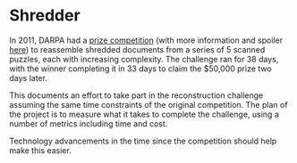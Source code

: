 # Shredder

In 2011, DARPA had a [prize
competition](http://archive.darpa.mil/shredderchallenge/) (with more
information and spoiler [
here](https://en.wikipedia.org/wiki/DARPA_Shredder_Challenge_2011)) to
reassemble shredded documents from a series of 5 scanned puzzles, each with
increasing complexity.  The challenge ran for 38 days, with the winner
completing it in 33 days to claim the $50,000 prize two days later.

This documents an effort to take part in the reconstruction challenge assuming
the same time constraints of the original competition. The plan of the project
is to measure what it takes to complete the challenge, using a number of
metrics including time and cost.

Technology advancements in the time since the competition should help make
this easier.
